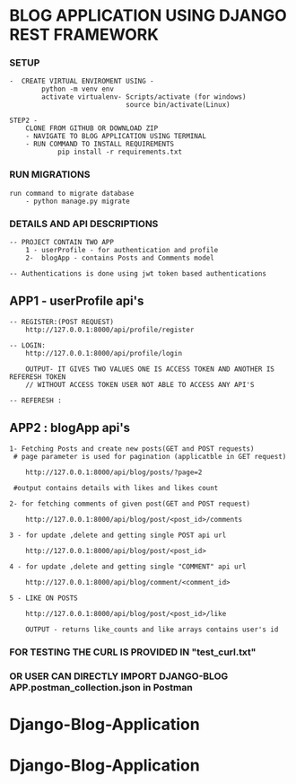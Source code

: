 # BLOG APPLICATION USING DJANGO REST FRAMEWORK 

### SETUP ###
    -  CREATE VIRTUAL ENVIROMENT USING - 
            python -m venv env
            activate virtualenv- Scripts/activate (for windows)
                                 source bin/activate(Linux)

    STEP2 - 
        CLONE FROM GITHUB OR DOWNLOAD ZIP
        - NAVIGATE TO BLOG APPLICATION USING TERMINAL
        - RUN COMMAND TO INSTALL REQUIREMENTS
                pip install -r requirements.txt
    
### RUN MIGRATIONS ###
    run command to migrate database
        - python manage.py migrate

### DETAILS AND API DESCRIPTIONS ###

    -- PROJECT CONTAIN TWO APP 
        1 - userProfile - for authentication and profile 
        2-  blogApp - contains Posts and Comments model 

    -- Authentications is done using jwt token based authentications

## APP1 - userProfile api's

    -- REGISTER:(POST REQUEST)
        http://127.0.0.1:8000/api/profile/register 
    
    -- LOGIN:
        http://127.0.0.1:8000/api/profile/login

        OUTPUT- IT GIVES TWO VALUES ONE IS ACCESS TOKEN AND ANOTHER IS REFERESH TOKEN
        // WITHOUT ACCESS TOKEN USER NOT ABLE TO ACCESS ANY API'S

    -- REFERESH : 

## APP2 : blogApp api's

    1- Fetching Posts and create new posts(GET and POST requests)
     # page parameter is used for pagination (applicatble in GET request)
        
        http://127.0.0.1:8000/api/blog/posts/?page=2

     #output contains details with likes and likes count

    2- for fetching comments of given post(GET and POST request)

        http://127.0.0.1:8000/api/blog/post/<post_id>/comments
    
    3 - for update ,delete and getting single POST api url 

        http://127.0.0.1:8000/api/blog/post/<post_id>

    4 - for update ,delete and getting single "COMMENT" api url

        http://127.0.0.1:8000/api/blog/comment/<comment_id>

    5 - LIKE ON POSTS 

        http://127.0.0.1:8000/api/blog/post/<post_id>/like

        OUTPUT - returns like_counts and like arrays contains user's id


### FOR TESTING THE CURL IS PROVIDED IN "test_curl.txt" ###

### OR USER CAN DIRECTLY IMPORT DJANGO-BLOG APP.postman_collection.json in Postman ###

# Django-Blog-Application
# Django-Blog-Application
